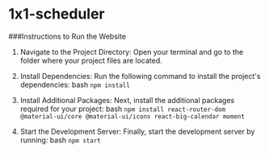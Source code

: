 # 1x1-scheduler

###Instructions to Run the Website
1. Navigate to the Project Directory:
Open your terminal and go to the folder where your project files are located.

2. Install Dependencies:
Run the following command to install the project's dependencies:
bash
```npm install```

3. Install Additional Packages:
Next, install the additional packages required for your project:
bash
```npm install react-router-dom @material-ui/core @material-ui/icons react-big-calendar moment```

4. Start the Development Server:
Finally, start the development server by running:
bash
```npm start```
